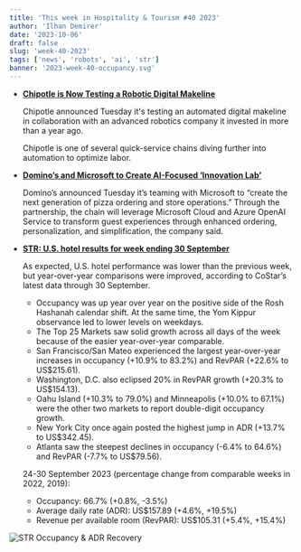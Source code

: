 ```yaml
---
title: 'This week in Hospitality & Tourism #40 2023'
author: 'Ilhan Demirer'
date: '2023-10-06'
draft: false
slug: 'week-40-2023'
tags: ['news', 'robots', 'ai', 'str']
banner: '2023-week-40-occupancy.svg'
---
```


- **[Chipotle is Now Testing a Robotic Digital Makeline](https://www.qsrmagazine.com/fast-casual/chipotle-now-testing-robotic-digital-makeline)**

  Chipotle announced Tuesday it's testing an automated digital makeline in collaboration with an advanced robotics company it invested in more than a year ago.

  Chipotle is one of several quick-service chains diving further into automation to optimize labor.

- **[Domino’s and Microsoft to Create AI-Focused ‘Innovation Lab’](https://www.qsrmagazine.com/technology/dominos-and-microsoft-create-ai-focused-innovation-lab)**

  Domino’s announced Tuesday it’s teaming with Microsoft to “create the next generation of pizza ordering and store operations.” Through the partnership, the chain will leverage Microsoft Cloud and Azure OpenAI Service to transform guest experiences through enhanced ordering, personalization, and simplification, the company said.

- **[STR: U.S. hotel results for week ending 30 September](https://str.com/press-release/us-hotel-results-week-ending-30-september)**

  As expected, U.S. hotel performance was lower than the previous week, but year-over-year comparisons were improved, according to CoStar’s latest data through 30 September.

  - Occupancy was up year over year on the positive side of the Rosh Hashanah calendar shift. At the same time, the Yom Kippur observance led to lower levels on weekdays.
  - The Top 25 Markets saw solid growth across all days of the week because of the easier year-over-year comparable.
  - San Francisco/San Mateo experienced the largest year-over-year increases in occupancy (+10.9% to 83.2%) and RevPAR (+22.6% to US$215.61).
  - Washington, D.C. also eclipsed 20% in RevPAR growth (+20.3% to US$154.13).
  - Oahu Island (+10.3% to 79.0%) and Minneapolis (+10.0% to 67.1%) were the other two markets to report double-digit occupancy growth.
  - New York City once again posted the highest jump in ADR (+13.7% to US$342.45).
  - Atlanta saw the steepest declines in occupancy (-6.4% to 64.6%) and RevPAR (-7.7% to US$79.56).

  24-30 September 2023 (percentage change from comparable weeks in 2022, 2019):

  - Occupancy: 66.7% (+0.8%, -3.5%)
  - Average daily rate (ADR): US$157.89 (+4.6%, +19.5%)
  - Revenue per available room (RevPAR): US$105.31 (+5.4%, +15.4%)

![STR Occupancy & ADR Recovery](/images/blogimages/2023-week-40-occupancy.svg)
